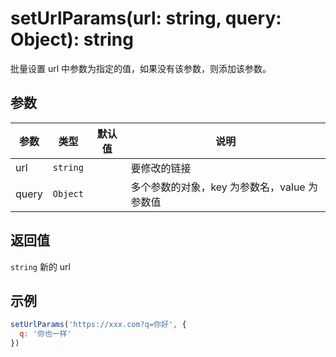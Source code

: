 # setUrlParams(url: string, query: Object): string 

批量设置 url 中参数为指定的值，如果没有该参数，则添加该参数。

## 参数

| 参数                | 类型       | 默认值 | 说明                                                                     |
| ------------------ | --------   | --------  |------------------------------------------------------------------------ |
| url                | `string`   |   |  要修改的链接                                      |
| query            | `Object`   |   | 多个参数的对象，key 为参数名，value 为参数值                                      |      




## 返回值

`string` 新的 url

## 示例

```js
setUrlParams('https://xxx.com?q=你好', {
  q: '你也一样'
})
```
